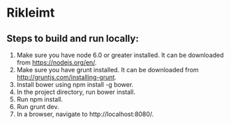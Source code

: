 # Rikleimt

## Steps to build and run locally:

1. Make sure you have node 6.0 or greater installed. It can be downloaded from https://nodejs.org/en/.
2. Make sure you have grunt installed. It can be downloaded from http://gruntjs.com/installing-grunt.
3. Install bower using npm install -g bower.
4. In the project directory, run bower install.
5. Run npm install.
6. Run grunt dev.
7. In a browser, navigate to http://localhost:8080/.
